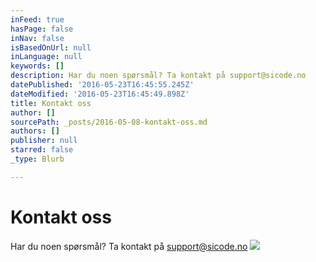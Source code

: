 ```yaml
---
inFeed: true
hasPage: false
inNav: false
isBasedOnUrl: null
inLanguage: null
keywords: []
description: Har du noen spørsmål? Ta kontakt på support@sicode.no
datePublished: '2016-05-23T16:45:55.245Z'
dateModified: '2016-05-23T16:45:49.898Z'
title: Kontakt oss
author: []
sourcePath: _posts/2016-05-08-kontakt-oss.md
authors: []
publisher: null
starred: false
_type: Blurb

---
```

# Kontakt oss

Har du noen spørsmål? Ta kontakt på support@sicode.no
![](https://the-grid-user-content.s3-us-west-2.amazonaws.com/ea219a18-b41e-421a-a636-fa64a5778a7c.jpg)